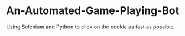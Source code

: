 # An-Automated-Game-Playing-Bot
Using Selenium and Python to click on the cookie as fast as possible.

